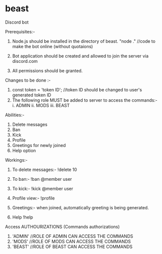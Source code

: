 # beast
Discord bot

Prerequisites:-
1. Node.js should be installed in the directory of beast.
"node ." //code to make the bot online (without quotaions)

2. Bot application should be created and allowed to join the server via discord.com

3. All permissions should be granted.





Changes to be done :-
1. const token = 'token ID'; //token ID should be changed to user's generated token ID
2. The following role MUST be added to server to access the commands:-
  i. ADMIN
  ii. MODS
  iii. BEAST






Abilities:-
1. Delete messages
2. Ban
3. Kick
4. Profile
5. Greetings for newly joined
6. Help option






Workings:-
1. To delete messages:-
!delete 10

2. To ban:-
!ban @member user

3. To kick:-
!kick @member user

4. Profile view:-
!profile

5. Greetings:-
when joined, automatically greeting is being generated.

6. Help
!help





Access AUTHOURIZATIONS (Commands authorizations)
1. 'ADMIN'     //ROLE OF ADMIN CAN ACCESS THE COMMANDS
2. 'MODS'      //ROLE OF MODS CAN ACCESS THE COMMANDS
3. 'BEAST'     //ROLE OF BEAST CAN ACCESS THE COMMANDS
